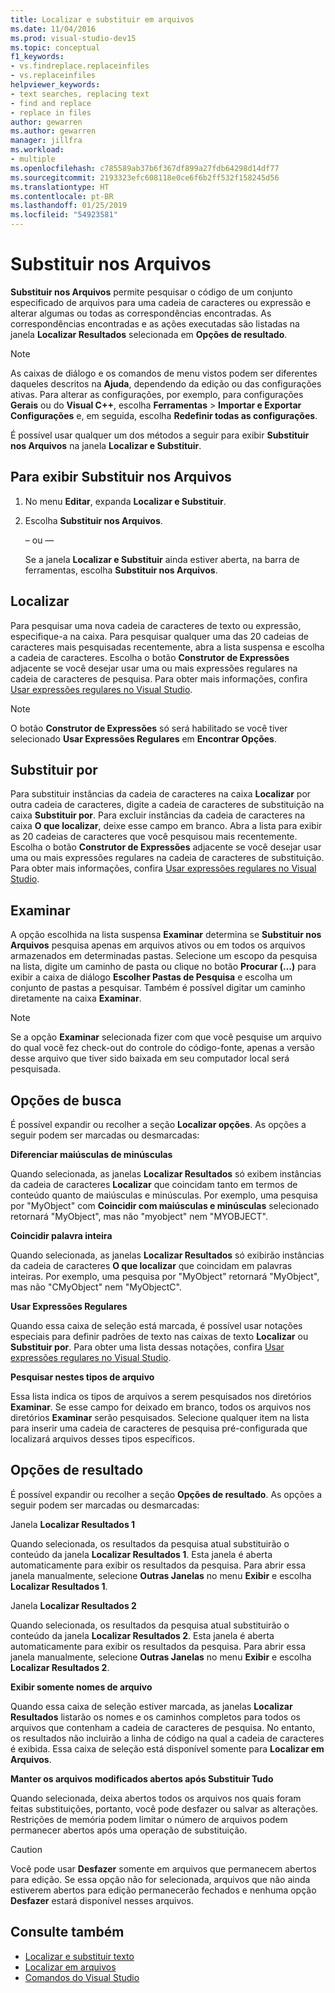 ```yaml
---
title: Localizar e substituir em arquivos
ms.date: 11/04/2016
ms.prod: visual-studio-dev15
ms.topic: conceptual
f1_keywords:
- vs.findreplace.replaceinfiles
- vs.replaceinfiles
helpviewer_keywords:
- text searches, replacing text
- find and replace
- replace in files
author: gewarren
ms.author: gewarren
manager: jillfra
ms.workload:
- multiple
ms.openlocfilehash: c785589ab37b6f367df899a27fdb64298d14df77
ms.sourcegitcommit: 2193323efc608118e0ce6f6b2ff532f158245d56
ms.translationtype: HT
ms.contentlocale: pt-BR
ms.lasthandoff: 01/25/2019
ms.locfileid: "54923581"
---
```

# <a name="replace-in-files"></a>Substituir nos Arquivos

**Substituir nos Arquivos** permite pesquisar o código de um conjunto especificado de arquivos para uma cadeia de caracteres ou expressão e alterar algumas ou todas as correspondências encontradas. As correspondências encontradas e as ações executadas são listadas na janela **Localizar Resultados** selecionada em **Opções de resultado**.

> [!NOTE]
> As caixas de diálogo e os comandos de menu vistos podem ser diferentes daqueles descritos na **Ajuda**, dependendo da edição ou das configurações ativas. Para alterar as configurações, por exemplo, para configurações **Gerais** ou do **Visual C++**, escolha **Ferramentas** > **Importar e Exportar Configurações** e, em seguida, escolha **Redefinir todas as configurações**.

É possível usar qualquer um dos métodos a seguir para exibir **Substituir nos Arquivos** na janela **Localizar e Substituir**.

## <a name="to-display-replace-in-files"></a>Para exibir Substituir nos Arquivos

1. No menu **Editar**, expanda **Localizar e Substituir**.

2. Escolha **Substituir nos Arquivos**.

   – ou —

   Se a janela **Localizar e Substituir** ainda estiver aberta, na barra de ferramentas, escolha **Substituir nos Arquivos**.

## <a name="find-what"></a>Localizar

Para pesquisar uma nova cadeia de caracteres de texto ou expressão, especifique-a na caixa. Para pesquisar qualquer uma das 20 cadeias de caracteres mais pesquisadas recentemente, abra a lista suspensa e escolha a cadeia de caracteres. Escolha o botão **Construtor de Expressões** adjacente se você desejar usar uma ou mais expressões regulares na cadeia de caracteres de pesquisa. Para obter mais informações, confira [Usar expressões regulares no Visual Studio](../ide/using-regular-expressions-in-visual-studio.md).

> [!NOTE]
> O botão **Construtor de Expressões** só será habilitado se você tiver selecionado **Usar Expressões Regulares** em **Encontrar Opções**.

## <a name="replace-with"></a>Substituir por

Para substituir instâncias da cadeia de caracteres na caixa **Localizar** por outra cadeia de caracteres, digite a cadeia de caracteres de substituição na caixa **Substituir por**. Para excluir instâncias da cadeia de caracteres na caixa **O que localizar**, deixe esse campo em branco. Abra a lista para exibir as 20 cadeias de caracteres que você pesquisou mais recentemente. Escolha o botão **Construtor de Expressões** adjacente se você desejar usar uma ou mais expressões regulares na cadeia de caracteres de substituição. Para obter mais informações, confira [Usar expressões regulares no Visual Studio](../ide/using-regular-expressions-in-visual-studio.md).

## <a name="look-in"></a>Examinar

A opção escolhida na lista suspensa **Examinar** determina se **Substituir nos Arquivos** pesquisa apenas em arquivos ativos ou em todos os arquivos armazenados em determinadas pastas. Selecione um escopo da pesquisa na lista, digite um caminho de pasta ou clique no botão **Procurar (...)**  para exibir a caixa de diálogo **Escolher Pastas de Pesquisa** e escolha um conjunto de pastas a pesquisar. Também é possível digitar um caminho diretamente na caixa **Examinar**.

> [!NOTE]
> Se a opção **Examinar** selecionada fizer com que você pesquise um arquivo do qual você fez check-out do controle do código-fonte, apenas a versão desse arquivo que tiver sido baixada em seu computador local será pesquisada.

## <a name="find-options"></a>Opções de busca

É possível expandir ou recolher a seção **Localizar opções**. As opções a seguir podem ser marcadas ou desmarcadas:

**Diferenciar maiúsculas de minúsculas**

Quando selecionada, as janelas **Localizar Resultados** só exibem instâncias da cadeia de caracteres **Localizar** que coincidam tanto em termos de conteúdo quanto de maiúsculas e minúsculas. Por exemplo, uma pesquisa por "MyObject" com **Coincidir com maiúsculas e minúsculas** selecionado retornará "MyObject", mas não "myobject" nem "MYOBJECT".

**Coincidir palavra inteira**

Quando selecionada, as janelas **Localizar Resultados** só exibirão instâncias da cadeia de caracteres **O que localizar** que coincidam em palavras inteiras. Por exemplo, uma pesquisa por "MyObject" retornará "MyObject", mas não "CMyObject" nem "MyObjectC".

**Usar Expressões Regulares**

Quando essa caixa de seleção está marcada, é possível usar notações especiais para definir padrões de texto nas caixas de texto **Localizar** ou **Substituir por**. Para obter uma lista dessas notações, confira [Usar expressões regulares no Visual Studio](../ide/using-regular-expressions-in-visual-studio.md).

**Pesquisar nestes tipos de arquivo**

Essa lista indica os tipos de arquivos a serem pesquisados nos diretórios **Examinar**. Se esse campo for deixado em branco, todos os arquivos nos diretórios **Examinar** serão pesquisados. Selecione qualquer item na lista para inserir uma cadeia de caracteres de pesquisa pré-configurada que localizará arquivos desses tipos específicos.

## <a name="result-options"></a>Opções de resultado

É possível expandir ou recolher a seção **Opções de resultado**. As opções a seguir podem ser marcadas ou desmarcadas:

Janela **Localizar Resultados 1**

Quando selecionada, os resultados da pesquisa atual substituirão o conteúdo da janela **Localizar Resultados 1**. Esta janela é aberta automaticamente para exibir os resultados da pesquisa. Para abrir essa janela manualmente, selecione **Outras Janelas** no menu **Exibir** e escolha **Localizar Resultados 1**.

Janela **Localizar Resultados 2**

Quando selecionada, os resultados da pesquisa atual substituirão o conteúdo da janela **Localizar Resultados 2**. Esta janela é aberta automaticamente para exibir os resultados da pesquisa. Para abrir essa janela manualmente, selecione **Outras Janelas** no menu **Exibir** e escolha **Localizar Resultados 2**.

**Exibir somente nomes de arquivo**

Quando essa caixa de seleção estiver marcada, as janelas **Localizar Resultados** listarão os nomes e os caminhos completos para todos os arquivos que contenham a cadeia de caracteres de pesquisa. No entanto, os resultados não incluirão a linha de código na qual a cadeia de caracteres é exibida. Essa caixa de seleção está disponível somente para **Localizar em Arquivos**.

**Manter os arquivos modificados abertos após Substituir Tudo**

Quando selecionada, deixa abertos todos os arquivos nos quais foram feitas substituições, portanto, você pode desfazer ou salvar as alterações. Restrições de memória podem limitar o número de arquivos podem permanecer abertos após uma operação de substituição.

> [!CAUTION]
> Você pode usar **Desfazer** somente em arquivos que permanecem abertos para edição. Se essa opção não for selecionada, arquivos que não ainda estiverem abertos para edição permanecerão fechados e nenhuma opção **Desfazer** estará disponível nesses arquivos.

## <a name="see-also"></a>Consulte também

- [Localizar e substituir texto](../ide/finding-and-replacing-text.md)
- [Localizar em arquivos](../ide/find-in-files.md)
- [Comandos do Visual Studio](../ide/reference/visual-studio-commands.md)
